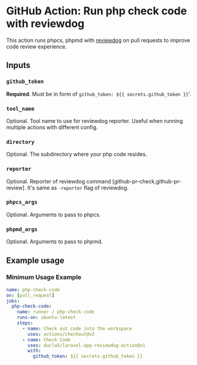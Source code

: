 # GitHub Action: Run php check code with reviewdog

This action runs phpcs, phpmd with
[reviewdog](https://github.com/reviewdog/reviewdog) on pull requests to improve
code review experience.



## Inputs

### `github_token`

**Required**. Must be in form of `github_token: ${{ secrets.github_token }}`'.

### `tool_name`

Optional. Tool name to use for reviewdog reporter. Useful when running multiple
actions with different config.


### `directory`

Optional. The subdirectory where your php code resides.

### `reporter`

Optional. Reporter of reviewdog command [github-pr-check,github-pr-review].
It's same as `-reporter` flag of reviewdog.

### `phpcs_args`

Optional. Arguments to pass to phpcs. 


### `phpmd_args`

Optional. Arguments to pass to phpmd. 


## Example usage

### Minimum Usage Example

```yml
name: php-check-code
on: [pull_request]
jobs:
  php-check-code:
    name: runner / php-check-code
    runs-on: ubuntu-latest
    steps:
      - name: Check out code into the workspace
        uses: actions/checkout@v2
      - name: Check Code
        uses: ducla5/laravel-app-reviewdog-action@v1
        with:
          github_token: ${{ secrets.github_token }}
```

